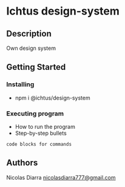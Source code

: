 # Ichtus design-system

## Description

Own design system

## Getting Started


### Installing

* npm i @ichtus/design-system

### Executing program

* How to run the program
* Step-by-step bullets
```
code blocks for commands
```

## Authors

Nicolas Diarra 
nicolasdiarra777@gmail.com